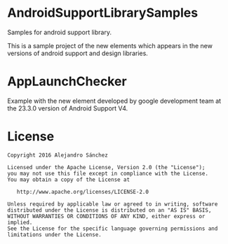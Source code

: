 # AndroidSupportLibrarySamples

Samples for android support library.

This is a sample project of the new elements which appears in the new versions of android support
 and design libraries.

# AppLaunchChecker
Example with the new element developed by google development team at the 23.3.0 version of
Android Support V4.


# License
    Copyright 2016 Alejandro Sánchez

    Licensed under the Apache License, Version 2.0 (the "License");
    you may not use this file except in compliance with the License.
    You may obtain a copy of the License at

       http://www.apache.org/licenses/LICENSE-2.0

    Unless required by applicable law or agreed to in writing, software
    distributed under the License is distributed on an "AS IS" BASIS,
    WITHOUT WARRANTIES OR CONDITIONS OF ANY KIND, either express or implied.
    See the License for the specific language governing permissions and
    limitations under the License.
